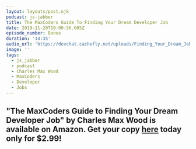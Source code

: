 ```yaml
---
layout: layouts/post.njk
podcast: js-jabber
title: The MaxCoders Guide To Finding Your Dream Developer Job
date: 2019-11-20T10:00:56.605Z
episode_number: Bonus
duration: '14:35'
audio_url: 'https://devchat.cachefly.net/uploads/Finding_Your_Dream_Job.mp3'
image: ''
tags:
  - js_jabber
  - podcast
  - Charles Max Wood
  - MaxCoders
  - Developer
  - Jobs
---
```

## "**The MaxCoders Guide to Finding Your Dream Developer Job" by Charles Max Wood is available on Amazon. Get your copy** [**here**](https://www.amazon.com/MaxCoders-Guide-Finding-Dream-Developer-ebook/dp/B081MBL5C9/ref=sr_1_2?keywords=charles+max+wood&qid=1574160229&sr=8-2) **today only for $2.99!**
